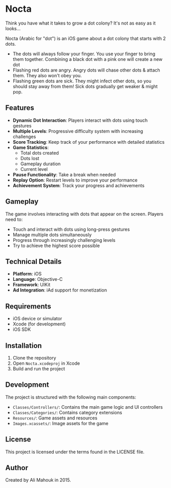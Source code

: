 # Nocta

Think you have what it takes to grow a dot colony? It's not as easy as it looks…

Nocta (Arabic for "dot") is an iOS game about a dot colony that starts with 2 dots.

* The dots will always follow your finger. You use your finger to bring them together. Combining a black dot with a pink one will create a new dot
* Flashing red dots are angry. Angry dots will chase other dots & attach them. They also won't obey you.
* Flashing green dots are sick. They might infect other dots, so you should stay away from them! Sick dots gradually get weaker & might pop.

## Features

* **Dynamic Dot Interaction**: Players interact with dots using touch gestures
* **Multiple Levels**: Progressive difficulty system with increasing challenges
* **Score Tracking**: Keep track of your performance with detailed statistics
* **Game Statistics**:
  * Total dots created
  * Dots lost
  * Gameplay duration
  * Current level
* **Pause Functionality**: Take a break when needed
* **Replay Option**: Restart levels to improve your performance
* **Achievement System**: Track your progress and achievements

## Gameplay

The game involves interacting with dots that appear on the screen. Players need to:

* Touch and interact with dots using long-press gestures
* Manage multiple dots simultaneously
* Progress through increasingly challenging levels
* Try to achieve the highest score possible

## Technical Details

* **Platform**: iOS
* **Language**: Objective-C
* **Framework**: UIKit
* **Ad Integration**: iAd support for monetization

## Requirements

* iOS device or simulator
* Xcode (for development)
* iOS SDK

## Installation

1. Clone the repository
2. Open `Nocta.xcodeproj` in Xcode
3. Build and run the project

## Development

The project is structured with the following main components:

* `Classes/Controllers/`: Contains the main game logic and UI controllers
* `Classes/Categories/`: Contains category extensions
* `Resources/`: Game assets and resources
* `Images.xcassets/`: Image assets for the game

## License

This project is licensed under the terms found in the LICENSE file.

## Author

Created by Ali Mahouk in 2015.
